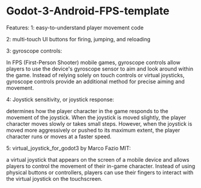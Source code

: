 # Godot-3-Android-FPS-template
Features:
1: easy-to-understand player movement code

2: multi-touch UI buttons for firing, jumping, and reloading 

3: gyroscope controls:

In FPS (First-Person Shooter) mobile games, gyroscope controls allow players to use the device's gyroscope sensor to aim and look around within the game. Instead of relying solely on touch controls or virtual joysticks, gyroscope controls provide an additional method for precise aiming and movement.

4: Joystick sensitivity, or joystick response:

determines how the player character in the game responds to the movement of the joystick. When the joystick is moved slightly, the player character moves slowly or takes small steps. However, when the joystick is moved more aggressively or pushed to its maximum extent, the player character runs or moves at a faster speed.

5: virtual_joystick_for_godot3 by Marco Fazio MIT: 

a virtual joystick that appears on the screen of a mobile device and allows players to control the movement of their in-game character. Instead of using physical buttons or controllers, players can use their fingers to interact with the virtual joystick on the touchscreen.
 
